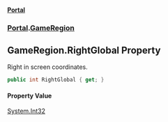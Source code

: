 #### [Portal](index.md 'index')
### [Portal](Portal.md 'Portal').[GameRegion](GameRegion.md 'Portal.GameRegion')

## GameRegion.RightGlobal Property

Right in screen coordinates.

```csharp
public int RightGlobal { get; }
```

#### Property Value
[System.Int32](https://docs.microsoft.com/en-us/dotnet/api/System.Int32 'System.Int32')